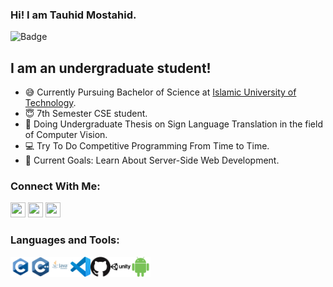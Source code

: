 ### Hi! I am Tauhid Mostahid.

![Badge](https://cp-logo.vercel.app/codeforces/_tmt02_)


## I am an undergraduate student!
- :sweat_smile: Currently Pursuing Bachelor of Science at [Islamic University of Technology][iut]. 
- :innocent: 7th Semester CSE student.
- :book: Doing Undergraduate Thesis on Sign Language Translation in the field of Computer Vision.
- :computer: Try To Do Competitive Programming From Time to Time.
- :pencil: Current Goals: Learn About Server-Side Web Development.

### Connect With Me:

[<img height="24" width="24" src="https://cdn.jsdelivr.net/npm/simple-icons@v5/icons/youtube.svg"/>][youtube]
[<img height="24" width="24" src="https://cdn.jsdelivr.net/npm/simple-icons@v5/icons/gmail.svg"/>][gmail]
[<img height="24" width="24" src="https://cdn.jsdelivr.net/npm/simple-icons@v5/icons/codeforces.svg"/>][codeforces]


### Languages and Tools:

<img align="left" alt="C" width="32px" src="https://raw.githubusercontent.com/github/explore/f3e22f0dca2be955676bc70d6214b95b13354ee8/topics/c/c.png" />
<img align="left" alt="CPP" width="32px" src="https://raw.githubusercontent.com/github/explore/f3e22f0dca2be955676bc70d6214b95b13354ee8/topics/cpp/cpp.png" />
<img align="left" alt="Java" width="32px" src="https://raw.githubusercontent.com/github/explore/f3e22f0dca2be955676bc70d6214b95b13354ee8/topics/java/java.png" />
<img align="left" alt="Visual Studio Code" width="32px" src="https://raw.githubusercontent.com/github/explore/80688e429a7d4ef2fca1e82350fe8e3517d3494d/topics/visual-studio-code/visual-studio-code.png" />
<img align="left" alt="GitHub" width="32px" src="https://raw.githubusercontent.com/github/explore/78df643247d429f6cc873026c0622819ad797942/topics/github/github.png" />
<img align="left" alt="GitHub" width="32px" src="https://raw.githubusercontent.com/github/explore/78df643247d429f6cc873026c0622819ad797942/topics/unity/unity.png" />
<img align="left" alt="GitHub" width="32px" src="https://raw.githubusercontent.com/github/explore/78df643247d429f6cc873026c0622819ad797942/topics/android/android.png" />





[youtube]: https://www.youtube.com/channel/UCDSuw7UdvpZK2dan3o0kWFA
[gmail]: tauhidtamim0016@gmail.com
[iut]: https://www.iutoic-dhaka.edu/
[codeforces]: https://codeforces.com/profile/_tmt02_
